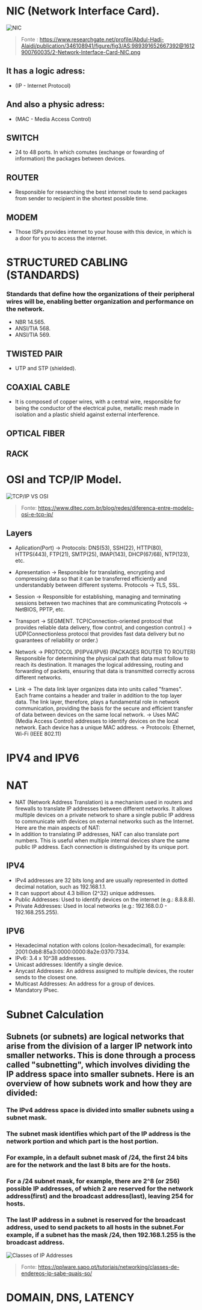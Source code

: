 # NIC (Network Interface Card). 
![NIC](../image/2-Network-Interface-Card-NIC.png)
> Fonte : https://www.researchgate.net/profile/Abdul-Hadi-Alaidi/publication/346108941/figure/fig3/AS:989391652667392@1612900760035/2-Network-Interface-Card-NIC.png

## It has a logic adress: 
* (IP - Internet Protocol) 
## And also a physic adress:
* (MAC - Media Access Control)
## SWITCH
* 24 to 48 ports. In which comutes (exchange or fowarding of information) the packages between devices.
## ROUTER
* Responsible for researching the best internet route to send packages from sender to recipient in the shortest possible time.
## MODEM
* Those ISPs provides internet to your house with this device, in which is a door for you to access the internet.

# STRUCTURED CABLING (STANDARDS)
### Standards that define how the organizations of their peripheral wires will be, enabling better organization and performance on the network.
* NBR 14.565.
* ANSI/TIA 568.
* ANSI/TIA 569.
## TWISTED PAIR
* UTP and STP (shielded).
## COAXIAL CABLE
* It is composed of copper wires, with a central wire, responsible for being the conductor of the electrical pulse, metallic mesh made in isolation and a plastic shield against external interference.
## OPTICAL FIBER
## RACK

# OSI and TCP/IP Model.
![TCP/IP VS OSI](../image/TCPOSI.png)
> Fonte: https://www.dltec.com.br/blog/redes/diferenca-entre-modelo-osi-e-tcp-ip/
## Layers
 * Aplication(Port) -> Protocols: DNS(53), SSH(22), HTTP(80), HTTPS(443), FTP(21), SMTP(25), IMAP(143), DHCP(67/68), NTP(123), etc.
 * Apresentation -> Responsible for translating, encrypting and compressing data so that it can be transferred efficiently and understandably between different systems. Protocols -> TLS, SSL.
 * Session -> Responsible for establishing, managing and terminating sessions between two machines that are communicating
   Protocols -> NetBIOS, PPTP, etc.
 * Transport -> SEGMENT. TCP(Connection-oriented protocol that provides reliable data delivery, flow control, and congestion control.)
             -> UDP(Connectionless protocol that provides fast data delivery but no guarantees of reliability or order.)
 
 * Network -> PROTOCOL IP(IPV4/IPV6) (PACKAGES ROUTER TO ROUTER) Responsible for determining the physical path that data must follow to reach its destination. It manages the logical addressing, routing and forwarding of packets, ensuring that data is transmitted correctly across different networks.
 * Link -> The data link layer organizes data into units called "frames". Each frame contains a header and trailer in addition to the top layer data. The link layer, therefore, plays a fundamental role in network communication, providing the basis for the secure and efficient transfer of data between devices on the same local network.
        -> Uses MAC (Media Access Control) addresses to identify devices on the local network. Each device has a unique MAC address.
        -> Protocols: Ethernet, Wi-Fi (IEEE 802.11) 

# IPV4 and IPV6
# NAT
* NAT (Network Address Translation) is a mechanism used in routers and firewalls to translate IP addresses between different networks. It allows multiple devices on a private network to share a single public IP address to communicate with devices on external networks such as the Internet. Here are the main aspects of NAT:
* In addition to translating IP addresses, NAT can also translate port numbers.
This is useful when multiple internal devices share the same public IP address. Each connection is distinguished by its unique port.
## IPV4
* IPv4 addresses are 32 bits long and are usually represented in dotted decimal notation, such as 192.168.1.1.
* It can support about 4.3 billion (2^32) unique addresses.
* Public Addresses: Used to identify devices on the internet (e.g.: 8.8.8.8).
* Private Addresses: Used in local networks (e.g.: 192.168.0.0 - 192.168.255.255).
## IPV6
* Hexadecimal notation with colons (colon-hexadecimal), for example: 2001:0db8:85a3:0000:0000:8a2e:0370:7334.
* IPv6: 3.4 x 10^38 addresses.
* Unicast addresses: Identify a single device.
* Anycast Addresses: An address assigned to multiple devices, the router sends to the closest one.
* Multicast Addresses: An address for a group of devices.
* Mandatory IPsec.

# Subnet Calculation
## Subnets (or subnets) are logical networks that arise from the division of a larger IP network into smaller networks. This is done through a process called "subnetting", which involves dividing the IP address space into smaller subnets. Here is an overview of how subnets work and how they are divided:
### The IPv4 address space is divided into smaller subnets using a subnet mask.
### The subnet mask identifies which part of the IP address is the network portion and which part is the host portion.
### For example, in a default subnet mask of /24, the first 24 bits are for the network and the last 8 bits are for the hosts.
### For a /24 subnet mask, for example, there are 2^8 (or 256) possible IP addresses, of which 2 are reserved for the network address(first) and the broadcast address(last), leaving 254 for hosts.
### The last IP address in a subnet is reserved for the broadcast address, used to send packets to all hosts in the subnet.For example, if a subnet has the mask /24, then 192.168.1.255 is the broadcast address.
![Classes of IP Addresses](../image/classes_subrede.jpg)
> Fonte: https://pplware.sapo.pt/tutoriais/networking/classes-de-endereos-ip-sabe-quais-so/

# DOMAIN, DNS, LATENCY
